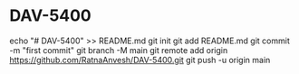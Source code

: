 # DAV-5400
echo "# DAV-5400" >> README.md
git init
git add README.md
git commit -m "first commit"
git branch -M main
git remote add origin https://github.com/RatnaAnvesh/DAV-5400.git
git push -u origin main
